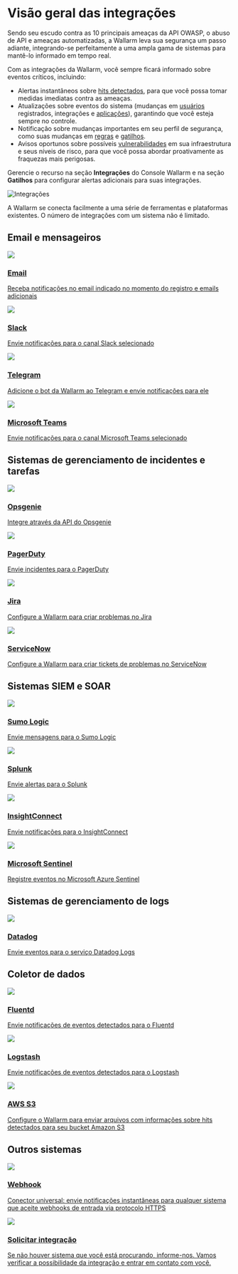 # Visão geral das integrações

Sendo seu escudo contra as 10 principais ameaças da API OWASP, o abuso de API e ameaças automatizadas, a Wallarm leva sua segurança um passo adiante, integrando-se perfeitamente a uma ampla gama de sistemas para mantê-lo informado em tempo real.

Com as integrações da Wallarm, você sempre ficará informado sobre eventos críticos, incluindo:

* Alertas instantâneos sobre [hits detectados](../../../user-guides/events/check-attack.md), para que você possa tomar medidas imediatas contra as ameaças.
* Atualizações sobre eventos do sistema (mudanças em [usuários](../../../user-guides/settings/users.md) registrados, integrações e [aplicações](../../../user-guides/settings/applications.md)), garantindo que você esteja sempre no controle.
* Notificação sobre mudanças importantes em seu perfil de segurança, como suas mudanças em [regras](../../../user-guides/rules/intro.md) e [gatilhos](../../../user-guides/triggers/triggers.md).
* Avisos oportunos sobre possíveis [vulnerabilidades](../../../about-wallarm/detecting-vulnerabilities.md) em sua infraestrutura e seus níveis de risco, para que você possa abordar proativamente as fraquezas mais perigosas.

Gerencie o recurso na seção **Integrações** do Console Wallarm e na seção **Gatilhos** para configurar alertas adicionais para suas integrações.

![Integrações](../../../images/user-guides/settings/integrations/integration-panel.png)

A Wallarm se conecta facilmente a uma série de ferramentas e plataformas existentes. O número de integrações com um sistema não é limitado.

<link rel="stylesheet" href="/supported-platforms.css?v=1" />

## Email e mensageiros

<div class="do-section">
    <div class="do-main">
        <a class="do-card" href="../email/">
            <img class="non-zoomable" src="../../../../images/integration-icons/email.svg" />
            <h3>Email</h3>
            <p>Receba notificações no email indicado no momento do registro e emails adicionais</p>
        </a>
        <a class="do-card" href="../slack/">
            <img class="non-zoomable" src="../../../../images/integration-icons/slack.png" />
            <h3>Slack</h3>
            <p>Envie notificações para o canal Slack selecionado</p>
        </a>
        <a class="do-card" href="../telegram/">
            <img class="non-zoomable" src="../../../../images/integration-icons/telegram.png" />
            <h3>Telegram</h3>
            <p>Adicione o bot da Wallarm ao Telegram e envie notificações para ele</p>
        </a>
        <a class="do-card" href="../microsoft-teams/">
            <img class="non-zoomable" src="../../../../images/integration-icons/msteams.svg" />
            <h3>Microsoft Teams</h3>
            <p>Envie notificações para o canal Microsoft Teams selecionado</p>
        </a>
    </div>
</div>

## Sistemas de gerenciamento de incidentes e tarefas

<div class="do-section">
    <div class="do-main">
        <a class="do-card" href="../opsgenie/">
            <img class="non-zoomable" src="../../../../images/integration-icons/opsgenie.png" />
            <h3>Opsgenie</h3>
            <p>Integre através da API do Opsgenie</p>
        </a>
        <a class="do-card" href="../pagerduty/">
            <img class="non-zoomable" src="../../../../images/integration-icons/pagerduty.png" />
            <h3>PagerDuty</h3>
            <p>Envie incidentes para o PagerDuty</p>
        </a>
        <a class="do-card" href="../jira/">
            <img class="non-zoomable" src="../../../../images/integration-icons/jira.png" />
            <h3>Jira</h3>
            <p>Configure a Wallarm para criar problemas no Jira</p>
        </a>
        <a class="do-card" href="../servicenow/">
            <img class="non-zoomable" src="../../../../images/integration-icons/servicenow.svg" />
            <h3>ServiceNow</h3>
            <p>Configure a Wallarm para criar tickets de problemas no ServiceNow</p>
        </a>
    </div>
</div>

## Sistemas SIEM e SOAR

<div class="do-section">
    <div class="do-main">
        <a class="do-card" href="../sumologic/">
            <img class="non-zoomable" src="../../../../images/integration-icons/sumologic.svg" />
            <h3>Sumo Logic</h3>
            <p>Envie mensagens para o Sumo Logic</p>
        </a>
        <a class="do-card" href="../splunk/">
            <img class="non-zoomable" src="../../../../images/integration-icons/splunk.png" />
            <h3>Splunk</h3>
            <p>Envie alertas para o Splunk</p>
        </a>
        <a class="do-card" href="../insightconnect/">
            <img class="non-zoomable" src="../../../../images/integration-icons/insightconnect.svg" />
            <h3>InsightConnect</h3>
            <p>Envie notificações para o InsightConnect</p>
        </a>
        <a class="do-card" href="../azure-sentinel/">
            <img class="non-zoomable" src="../../../../images/integration-icons/mssentinel.png" />
            <h3>Microsoft Sentinel</h3>
            <p>Registre eventos no Microsoft Azure Sentinel</p>
        </a>
    </div>
</div>

## Sistemas de gerenciamento de logs

<div class="do-section">
    <div class="do-main">
        <a class="do-card" href="../datadog/">
            <img class="non-zoomable" src="../../../../images/integration-icons/datadog.png" />
            <h3>Datadog</h3>
            <p>Envie eventos para o serviço Datadog Logs</p>
        </a>
    </div>
</div>

## Coletor de dados

<div class="do-section">
    <div class="do-main">
        <a class="do-card" href="../fluentd/">
            <img class="non-zoomable" src="../../../../images/integration-icons/fluentd.png" />
            <h3>Fluentd</h3>
            <p>Envie notificações de eventos detectados para o Fluentd</p>
        </a>
        <a class="do-card" href="../logstash/">
            <img class="non-zoomable" src="../../../../images/integration-icons/logstash.png" />
            <h3>Logstash</h3>
            <p>Envie notificações de eventos detectados para o Logstash</p>
        </a>
        <a class="do-card" href="../amazon-s3/">
            <img class="non-zoomable" src="../../../../images/integration-icons/awss3.svg" />
            <h3>AWS S3</h3>
            <p>Configure o Wallarm para enviar arquivos com informações sobre hits detectados para seu bucket Amazon S3</p>
        </a>
    </div>
</div>

## Outros sistemas

<div class="do-section">
    <div class="do-main">
        <a class="do-card" href="../webhook/">
            <img class="non-zoomable" src="../../../../images/integration-icons/webhook.svg" />
            <h3>Webhook</h3>
            <p>Conector universal: envie notificações instantâneas para qualquer sistema que aceite webhooks de entrada via protocolo HTTPS</p>
        </a>
        <a class="do-card" href="mailto:sales@wallarm.com?subject=Solicitação%20de%20integração%20entre%20Wallarm%20e%20<SYSTEM>&body=Olá%20equipe%20de%20vendas%20da%20Wallarm%2C%0ANo%20Wallarm%2C%20a%20integração%20com%20<SYSTEM>%20não%20está%20presente%2C%20apesar%20da%20capacidade%20de%20integrar%20com%20este%20sistema%20seria%20benéfica%20para%20nós.%0A%0ASeríamos%20gratos%20se%20você%20pudesse%20considerar%20a%20viabilidade%20técnica%20desta%20integração%20e%20estamos%20prontos%20para%20agendar%20uma%20chamada%20com%20você%20para%20discutir%20nossos%20requisitos%20em%20detalhes.%0A%0AEsperamos%20sua%20resposta.">
            <img class="non-zoomable" src="../../../../images/integration-icons/other-system.svg" />
            <h3>Solicitar integração</h3>
            <p>Se não houver sistema que você está procurando, informe-nos. Vamos verificar a possibilidade da integração e entrar em contato com você.</p>
        </a>
    </div>
</div>

<script src="/supported-platforms.js?v=1"></script>